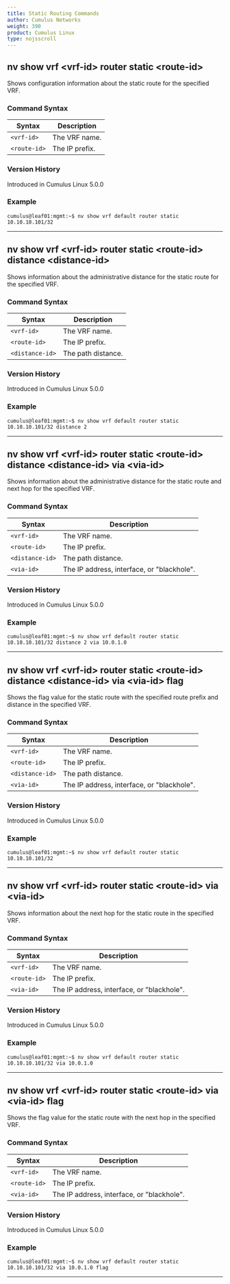 ```yaml
---
title: Static Routing Commands
author: Cumulus Networks
weight: 390
product: Cumulus Linux
type: nojsscroll
---
```

## nv show vrf \<vrf-id\> router static \<route-id\>

Shows configuration information about the static route for the specified VRF.

### Command Syntax

| Syntax |  Description   |
| --------- | -------------- |
| `<vrf-id>` |  The VRF name.|
| `<route-id>` | The IP prefix. |

### Version History

Introduced in Cumulus Linux 5.0.0

### Example

```
cumulus@leaf01:mgmt:~$ nv show vrf default router static 10.10.10.101/32
```

- - -

## nv show vrf \<vrf-id\> router static \<route-id\> distance \<distance-id\>

Shows information about the administrative distance for the static route for the specified VRF.

### Command Syntax

| Syntax |  Description   |
| --------- | -------------- |
| `<vrf-id>` |  The VRF name.|
| `<route-id>` | The IP prefix. |
| `<distance-id>` | The path distance. |

### Version History

Introduced in Cumulus Linux 5.0.0

### Example

```
cumulus@leaf01:mgmt:~$ nv show vrf default router static 10.10.10.101/32 distance 2
```

- - -

## nv show vrf \<vrf-id\> router static \<route-id\> distance \<distance-id\> via \<via-id\>

Shows information about the administrative distance for the static route and next hop for the specified VRF.

### Command Syntax

| Syntax |  Description   |
| --------- | -------------- |
| `<vrf-id>` |  The VRF name.|
| `<route-id>` | The IP prefix. |
| `<distance-id>` | The path distance. |
| `<via-id>` | The IP address, interface, or "blackhole". |

### Version History

Introduced in Cumulus Linux 5.0.0

### Example

```
cumulus@leaf01:mgmt:~$ nv show vrf default router static 10.10.10.101/32 distance 2 via 10.0.1.0
```

- - -

## nv show vrf \<vrf-id\> router static \<route-id\> distance \<distance-id\> via \<via-id\> flag

Shows the flag value for the static route with the specified route prefix and distance in the specified VRF.

### Command Syntax

| Syntax |  Description   |
| --------- | -------------- |
| `<vrf-id>` |  The VRF name.|
| `<route-id>` | The IP prefix. |
| `<distance-id>` |  The path distance. |
| `<via-id>` | The IP address, interface, or "blackhole".|

### Version History

Introduced in Cumulus Linux 5.0.0

### Example

```
cumulus@leaf01:mgmt:~$ nv show vrf default router static 10.10.10.101/32
```

- - -

## nv show vrf \<vrf-id\> router static \<route-id\> via \<via-id\>

Shows information about the next hop for the static route in the specified VRF.

### Command Syntax

| Syntax |  Description   |
| --------- | -------------- |
| `<vrf-id>` |  The VRF name.|
| `<route-id>` | The IP prefix. |
| `<via-id>` | The IP address, interface, or "blackhole". |

### Version History

Introduced in Cumulus Linux 5.0.0

### Example

```
cumulus@leaf01:mgmt:~$ nv show vrf default router static 10.10.10.101/32 via 10.0.1.0
```

- - -

## nv show vrf \<vrf-id\> router static \<route-id\> via \<via-id\> flag

Shows the flag value for the static route with the next hop in the specified VRF.

### Command Syntax

| Syntax |  Description   |
| --------- | -------------- |
| `<vrf-id>` |  The VRF name.|
| `<route-id>` | The IP prefix. |
| `<via-id>` | The IP address, interface, or "blackhole". |

### Version History

Introduced in Cumulus Linux 5.0.0

### Example

```
cumulus@leaf01:mgmt:~$ nv show vrf default router static 10.10.10.101/32 via 10.0.1.0 flag
```

- - -
